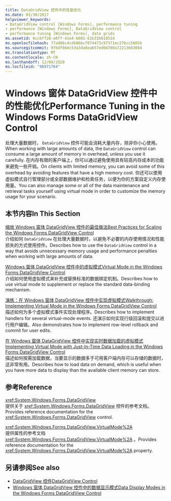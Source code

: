 ```yaml
---
title: DataGridView 控件中的性能优化
ms.date: 03/30/2017
helpviewer_keywords:
- DataGridView control [Windows Forms], performance tuning
- performance [Windows Forms], DataGridView control
- performance tuning [Windows Forms], data grids
ms.assetid: 6ccbff28-a0ff-41e4-b601-61b31b61851d
ms.openlocfilehash: 77ad86c4cd606bcf074473c97371ec27bcc5605b
ms.sourcegitcommit: 9f6df084c53a3da0ea657ed0d708a72213683084
ms.translationtype: MT
ms.contentlocale: zh-CN
ms.lasthandoff: 12/09/2020
ms.locfileid: "96971764"
---
```

# <a name="performance-tuning-in-the-windows-forms-datagridview-control"></a><span data-ttu-id="2db5f-102">Windows 窗体 DataGridView 控件中的性能优化</span><span class="sxs-lookup"><span data-stu-id="2db5f-102">Performance Tuning in the Windows Forms DataGridView Control</span></span>
<span data-ttu-id="2db5f-103">处理大量数据时， `DataGridView` 控件可能会消耗大量内存，除非你小心使用。</span><span class="sxs-lookup"><span data-stu-id="2db5f-103">When working with large amounts of data, the `DataGridView` control can consume a large amount of memory in overhead, unless you use it carefully.</span></span> <span data-ttu-id="2db5f-104">在内存有限的客户端上，你可以通过避免使用具有较高内存成本的功能来避免一些开销。</span><span class="sxs-lookup"><span data-stu-id="2db5f-104">On clients with limited memory, you can avoid some of this overhead by avoiding features that have a high memory cost.</span></span> <span data-ttu-id="2db5f-105">你还可以使用虚拟模式自行管理部分或全部数据维护和检索任务，以便为你的方案自定义内存使用量。</span><span class="sxs-lookup"><span data-stu-id="2db5f-105">You can also manage some or all of the data maintenance and retrieval tasks yourself using virtual mode in order to customize the memory usage for your scenario.</span></span>  
  
## <a name="in-this-section"></a><span data-ttu-id="2db5f-106">本节内容</span><span class="sxs-lookup"><span data-stu-id="2db5f-106">In This Section</span></span>  
 [<span data-ttu-id="2db5f-107">缩放 Windows 窗体 DataGridView 控件的最佳做法</span><span class="sxs-lookup"><span data-stu-id="2db5f-107">Best Practices for Scaling the Windows Forms DataGridView Control</span></span>](best-practices-for-scaling-the-windows-forms-datagridview-control.md)  
 <span data-ttu-id="2db5f-108">介绍如何 `DataGridView` 在处理大量数据时，以避免不必要的内存使用情况和性能损失的方式使用控件。</span><span class="sxs-lookup"><span data-stu-id="2db5f-108">Describes how to use the `DataGridView` control in a way that avoids unnecessary memory usage and performance penalties when working with large amounts of data.</span></span>  
  
 [<span data-ttu-id="2db5f-109">Windows 窗体 DataGridView 控件中的虚拟模式</span><span class="sxs-lookup"><span data-stu-id="2db5f-109">Virtual Mode in the Windows Forms DataGridView Control</span></span>](virtual-mode-in-the-windows-forms-datagridview-control.md)  
 <span data-ttu-id="2db5f-110">介绍如何使用虚拟模式来补充或替换标准的数据绑定机制。</span><span class="sxs-lookup"><span data-stu-id="2db5f-110">Describes how to use virtual mode to supplement or replace the standard data-binding mechanism.</span></span>  
  
 [<span data-ttu-id="2db5f-111">演练：在 Windows 窗体 DataGridView 控件中实现虚拟模式</span><span class="sxs-lookup"><span data-stu-id="2db5f-111">Walkthrough: Implementing Virtual Mode in the Windows Forms DataGridView Control</span></span>](implementing-virtual-mode-wf-datagridview-control.md)  
 <span data-ttu-id="2db5f-112">描述如何为多个虚拟模式事件实现处理程序。</span><span class="sxs-lookup"><span data-stu-id="2db5f-112">Describes how to implement handlers for several virtual-mode events.</span></span> <span data-ttu-id="2db5f-113">还演示如何实现行级回滚和提交以进行用户编辑。</span><span class="sxs-lookup"><span data-stu-id="2db5f-113">Also demonstrates how to implement row-level rollback and commit for user edits.</span></span>  
  
 [<span data-ttu-id="2db5f-114">在 Windows 窗体 DataGridView 控件中实现实时数据加载的虚拟模式</span><span class="sxs-lookup"><span data-stu-id="2db5f-114">Implementing Virtual Mode with Just-In-Time Data Loading in the Windows Forms DataGridView Control</span></span>](implementing-virtual-mode-jit-data-loading-in-the-datagrid.md)  
 <span data-ttu-id="2db5f-115">描述如何按需加载数据，当要显示的数据多于可用客户端内存可以存储的数据时，这非常有用。</span><span class="sxs-lookup"><span data-stu-id="2db5f-115">Describes how to load data on demand, which is useful when you have more data to display than the available client memory can store.</span></span>  
  
## <a name="reference"></a><span data-ttu-id="2db5f-116">参考</span><span class="sxs-lookup"><span data-stu-id="2db5f-116">Reference</span></span>  
 <xref:System.Windows.Forms.DataGridView>  
 <span data-ttu-id="2db5f-117">提供关于 <xref:System.Windows.Forms.DataGridView> 控件的参考文档。</span><span class="sxs-lookup"><span data-stu-id="2db5f-117">Provides reference documentation for the <xref:System.Windows.Forms.DataGridView> control.</span></span>  
  
 <xref:System.Windows.Forms.DataGridView.VirtualMode%2A>  
 <span data-ttu-id="2db5f-118">提供属性的参考文档 <xref:System.Windows.Forms.DataGridView.VirtualMode%2A> 。</span><span class="sxs-lookup"><span data-stu-id="2db5f-118">Provides reference documentation for the <xref:System.Windows.Forms.DataGridView.VirtualMode%2A> property.</span></span>  
  
## <a name="see-also"></a><span data-ttu-id="2db5f-119">另请参阅</span><span class="sxs-lookup"><span data-stu-id="2db5f-119">See also</span></span>

- [<span data-ttu-id="2db5f-120">DataGridView 控件</span><span class="sxs-lookup"><span data-stu-id="2db5f-120">DataGridView Control</span></span>](datagridview-control-windows-forms.md)
- [<span data-ttu-id="2db5f-121">Windows 窗体 DataGridView 控件中的数据显示模式</span><span class="sxs-lookup"><span data-stu-id="2db5f-121">Data Display Modes in the Windows Forms DataGridView Control</span></span>](data-display-modes-in-the-windows-forms-datagridview-control.md)
